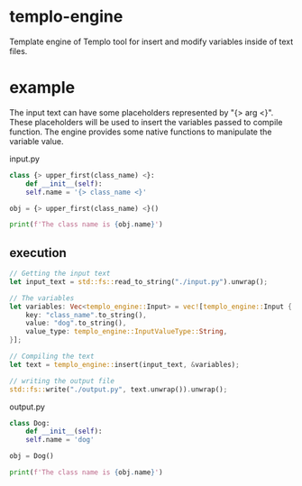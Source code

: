 # templo-engine
Template engine of Templo tool for insert and modify variables inside of text files.

 # example
 
 The input text can have some placeholders represented by "{> arg <}". These placeholders will be used to insert 
 the variables passed to compile function. The engine provides some native functions
 to manipulate the variable value. 
 
 input.py
 ```py
 class {> upper_first(class_name) <}:
     def __init__(self):
     self.name = '{> class_name <}'

 obj = {> upper_first(class_name) <}()

 print(f'The class name is {obj.name}')
 
 ```
 
 ## execution
 
 ``` rust
 // Getting the input text
 let input_text = std::fs::read_to_string("./input.py").unwrap();
 
 // The variables
 let variables: Vec<templo_engine::Input> = vec![templo_engine::Input {
     key: "class_name".to_string(),
     value: "dog".to_string(),
     value_type: templo_engine::InputValueType::String,
 }];
 
 // Compiling the text
 let text = templo_engine::insert(input_text, &variables);
 
 // writing the output file
 std::fs::write("./output.py", text.unwrap()).unwrap();
 ```
 
 output.py
 ```py
 class Dog:
     def __init__(self):
     self.name = 'dog'
 
 obj = Dog()
 
 print(f'The class name is {obj.name}')
 ```
